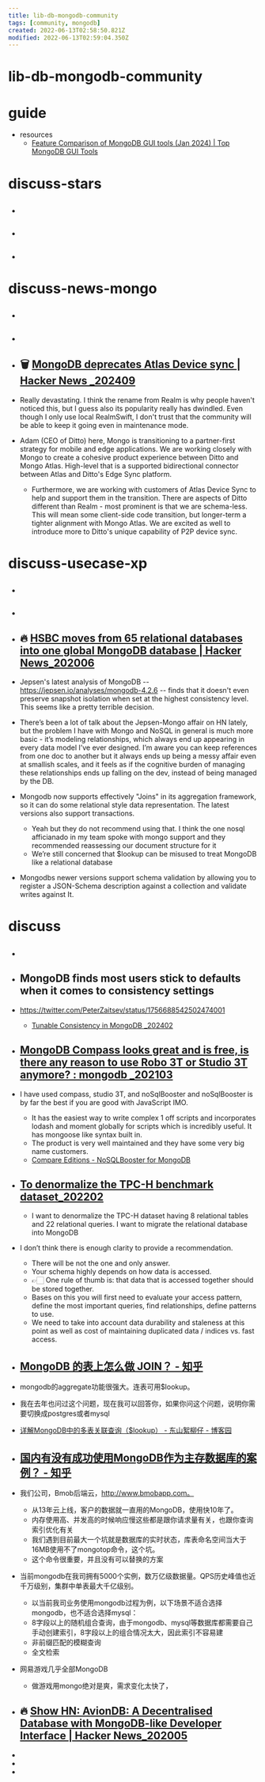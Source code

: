 ```yaml
---
title: lib-db-mongodb-community
tags: [community, mongodb]
created: 2022-06-13T02:58:50.821Z
modified: 2022-06-13T02:59:04.350Z
---
```


# lib-db-mongodb-community

# guide

- resources
  - [Feature Comparison of MongoDB GUI tools (Jan 2024) | Top MongoDB GUI Tools](https://www.mongodb-gui-tools.com/)
# discuss-stars
- ## 

- ## 

- ## 
# discuss-news-mongo
- ## 

- ## 

- ## 🗑️ [MongoDB deprecates Atlas Device sync | Hacker News _202409](https://news.ycombinator.com/item?id=41489636)
- Really devastating. I think the rename from Realm is why people haven't noticed this, but I guess also its popularity really has dwindled. Even though I only use local RealmSwift, I don't trust that the community will be able to keep it going even in maintenance mode.

- Adam (CEO of Ditto) here, Mongo is transitioning to a partner-first strategy for mobile and edge applications. We are working closely with Mongo to create a cohesive product experience between Ditto and Mongo Atlas. High-level that is a supported bidirectional connector between Atlas and Ditto's Edge Sync platform.
  - Furthermore, we are working with customers of Atlas Device Sync to help and support them in the transition. There are aspects of Ditto different than Realm - most prominent is that we are schema-less. This will mean some client-side code transition, but longer-term a tighter alignment with Mongo Atlas. We are excited as well to introduce more to Ditto's unique capability of P2P device sync.
# discuss-usecase-xp
- ## 

- ## 

- ## 🔥 [HSBC moves from 65 relational databases into one global MongoDB database | Hacker News_202006](https://news.ycombinator.com/item?id=23507197)
- Jepsen's latest analysis of MongoDB -- https://jepsen.io/analyses/mongodb-4.2.6 -- finds that it doesn't even preserve snapshot isolation when set at the highest consistency level. This seems like a pretty terrible decision.

- There’s been a lot of talk about the Jepsen-Mongo affair on HN lately, but the problem I have with Mongo and NoSQL in general is much more basic - it’s modeling relationships, which always end up appearing in every data model I’ve ever designed. I’m aware you can keep references from one doc to another but it always ends up being a messy affair even at smallish scales, and it feels as if the cognitive burden of managing these relationships ends up falling on the dev, instead of being managed by the DB.
- Mongodb now supports effectively "Joins" in its aggregation framework, so it can do some relational style data representation. The latest versions also support transactions.
  - Yeah but they do not recommend using that. I think the one nosql afficianado in my team spoke with mongo support and they recommended reassessing our document structure for it
  - We’re still concerned that $lookup can be misused to treat MongoDB like a relational database

- Mongodbs newer versions support schema validation by allowing you to register a JSON-Schema description against a collection and validate writes against It.
# discuss
- ## 

- ## MongoDB finds most users stick to defaults when it comes to consistency settings  
- https://twitter.com/PeterZaitsev/status/1756688542502474001
  - [Tunable Consistency in MongoDB _202402](https://muratbuffalo.blogspot.com/2024/02/tunable-consistency-in-mongodb.html)

- ## [MongoDB Compass looks great and is free, is there any reason to use Robo 3T or Studio 3T anymore? : mongodb _202103](https://www.reddit.com/r/mongodb/comments/m1sr4z/mongodb_compass_looks_great_and_is_free_is_there/)
- I have used compass, studio 3T, and noSqlBooster and noSqlBooster is by far the best if you are good with JavaScript IMO. 
  - It has the easiest way to write complex 1 off scripts and incorporates lodash and moment globally for scripts which is incredibly useful. It has mongoose like syntax built in. 
  - The product is very well maintained and they have some very big name customers.
  - [Compare Editions - NoSQLBooster for MongoDB](https://nosqlbooster.com/compareEditions)

- ## [To denormalize the TPC-H benchmark dataset_202202](https://www.mongodb.com/community/forums/t/to-denormalize-the-tpc-h-benchmark-dataset/147309)
  - I want to denormalize the TPC-H dataset having 8 relational tables and 22 relational queries. I want to migrate the relational database into MongoDB
- I don’t think there is enough clarity to provide a recommendation. 
  - There will be not the one and only answer. 
  - Your schema highly depends on how data is accessed. 
  - 👉🏻 One rule of thumb is: that data that is accessed together should be stored together. 
  - Bases on this you will first need to evaluate your access pattern, define the most important queries, find relationships, define patterns to use. 
  - We need to take into account data durability and staleness at this point as well as cost of maintaining duplicated data / indices vs. fast access.

- ## [MongoDB 的表上怎么做 JOIN？ - 知乎](https://www.zhihu.com/question/486997525/answers/updated)
- mongodb的aggregate功能很强大。连表可用$lookup。
- 我在去年也问过这个问题，现在我可以回答你，如果你问这个问题，说明你需要切换成postgres或者mysql

- [详解MongoDB中的多表关联查询（$lookup） - 东山絮柳仔 - 博客园](https://www.cnblogs.com/xuliuzai/p/10055535.html)

- ## [国内有没有成功使用MongoDB作为主存数据库的案例？ - 知乎](https://www.zhihu.com/question/35635370/answers/updated)
- 我们公司，Bmob后端云，http://www.bmobapp.com。 
  - 从13年云上线，客户的数据就一直用的MongoDB，使用快10年了。 
  - 内存使用高、并发高的时候响应慢这些都是跟你请求量有关，也跟你查询索引优化有关
  - 我们遇到目前最大一个坑就是数据库的实时状态，库表命名空间当大于16MB使用不了mongotop命令，这个坑。
  - 这个命令很重要，并且没有可以替换的方案
- 当前mongodb在我司拥有5000个实例，数万亿级数据量。QPS历史峰值也近千万级别，集群中单表最大千亿级别。
  - 以当前我司业务使用mongodb过程为例，以下场景不适合选择mongodb，也不适合选择mysql：
  - 8字段以上的随机组合查询，由于mongodb、mysql等数据库都需要自己手动创建索引，8字段以上的组合情况太大，因此索引不容易建
  - 非前缀匹配的模糊查询
  - 全文检索
- 网易游戏几乎全部MongoDB
  - 做游戏用mongo绝对是爽，需求变化太快了，

- ## 🔥 [Show HN: AvionDB: A Decentralised Database with MongoDB-like Developer Interface | Hacker News_202005](https://news.ycombinator.com/item?id=23058070)
- 
- 
- 
